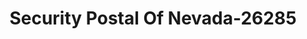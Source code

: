 ---
f_zip-code: 89029
f_state-code: NV
title: Security Postal Of Nevada-26285
f_phone: 702-298-3400
f_city-only: Laughlin
f_address: 3080 Needles Hwy Laughlin
f_location-unique-id: '26285'
slug: security-postal-of-nevada-26285
updated-on: '2024-05-30T13:46:58.046Z'
created-on: '2024-05-30T13:36:59.803Z'
published-on: '2024-05-30T13:54:32.469Z'
f_city-state: cms/city/laughlin-nv.md
f_company: cms/company/security-postal-of-nevada.md
f_state: cms/state/nevada.md
layout: '[payday-loan].html'
tags: payday-loan
---